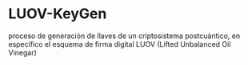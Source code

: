 # LUOV-KeyGen
 proceso  de generación de llaves de un criptosistema postcuántico, en específico el esquema de firma digital LUOV (Lifted Unbalanced Oil Vinegar)
